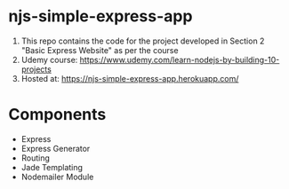 # njs-simple-express-app

1. This repo contains the code for the project developed in Section 2 "Basic Express Website" as per the course
2. Udemy course: https://www.udemy.com/learn-nodejs-by-building-10-projects
3. Hosted at: https://njs-simple-express-app.herokuapp.com/

# Components

* Express
* Express Generator
* Routing
* Jade Templating
* Nodemailer Module